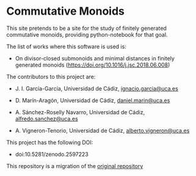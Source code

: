 # Commutative Monoids

This site pretends to be a site for the study of finitely generated commutative monoids, providing python-notebook for that goal.

The list of works where this software is used is:
* On divisor-closed submonoids and minimal distances in finitely generated monoids (https://doi.org/10.1016/j.jsc.2018.06.008)

The contributors to this project are:

* J. I. García-García, Universidad de Cádiz, ignacio.garcia@uca.es

* D. Marín-Aragón, Universidad de Cádiz, daniel.marin@uca.es

* A. Sánchez-Roselly Navarro, Universidad de Cádiz, alfredo.sanchez@uca.es

* A. Vigneron-Tenorio, Universidad de Cádiz, alberto.vigneron@uca.es

This project has the following DOI:

* doi:10.5281/zenodo.2597223

This repository is a migration of the <a href='https://bitbucket.org/juan_ignacio_garcia_garcia/commutativemonoids/'> original repository </a>
